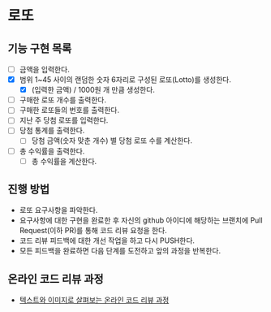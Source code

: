 # 로또

## 기능 구현 목록
* [ ] 금액을 입력한다.
* [x] 범위 1~45 사이의 랜덤한 숫자 6자리로 구성된 로또(Lotto)를 생성한다.
  * [x] (입력한 금액) / 1000원 개 만큼 생성한다.
* [ ] 구매한 로또 개수를 출력한다.
* [ ] 구매한 로또들의 번호를 출력한다.
* [ ] 지난 주 당첨 로또를 입력한다.
* [ ] 당첨 통계를 출력한다.
  * [ ] 당첨 금액(숫자 맞춘 개수) 별 당첨 로또 수를 계산한다.
* [ ] 총 수익률을 출력한다.
  * [ ] 총 수익률을 계산한다.

## 진행 방법
* 로또 요구사항을 파악한다.
* 요구사항에 대한 구현을 완료한 후 자신의 github 아이디에 해당하는 브랜치에 Pull Request(이하 PR)를 통해 코드 리뷰 요청을 한다.
* 코드 리뷰 피드백에 대한 개선 작업을 하고 다시 PUSH한다.
* 모든 피드백을 완료하면 다음 단계를 도전하고 앞의 과정을 반복한다.

## 온라인 코드 리뷰 과정
* [텍스트와 이미지로 살펴보는 온라인 코드 리뷰 과정](https://github.com/next-step/nextstep-docs/tree/master/codereview)
